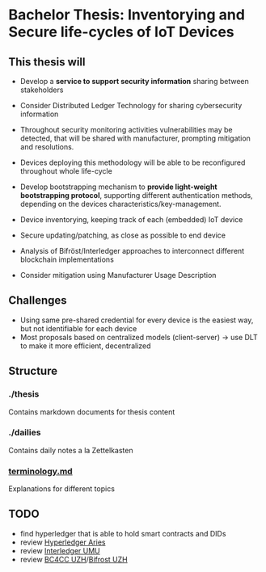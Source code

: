 # Bachelor Thesis: Inventorying and Secure life-cycles of IoT Devices

## This thesis will

- Develop a **service to support security information** sharing between stakeholders

- Consider Distributed Ledger Technology for sharing cybersecurity information

- Throughout security monitoring activities vulnerabilities may be detected, that will be shared
  with manufacturer, prompting mitigation and resolutions.

- Devices deploying this methodology will be able to be reconfigured throughout whole life-cycle

- Develop bootstrapping mechanism to **provide light-weight bootstrapping protocol**, supporting
  different authentication methods, depending on the devices characteristics/key-management.

- Device inventorying, keeping track of each (embedded) IoT device

- Secure updating/patching, as close as possible to end device

- Analysis of Bifröst/Interledger approaches to interconnect different blockchain implementations

- Consider mitigation using Manufacturer Usage Description

## Challenges

- Using same pre-shared credential for every device is the easiest way, but not identifiable for
  each device
- Most proposals based on centralized models (client-server) -> use DLT to make it more efficient,
  decentralized

## Structure

### ./thesis

Contains markdown documents for thesis content

### ./dailies

Contains daily notes a la Zettelkasten

### [terminology.md](./terminology.md)

Explanations for different topics

## TODO

- find hyperledger that is able to hold smart contracts and DIDs
- review [Hyperledger Aries](https://www.hyperledger.org/use/aries)
- review [Interledger UMU](https://www.researchgate.net/publication/342255539_An_Interledger_Blockchain_Platform_for_Cross-Border_Management_of_Cybersecurity_Information)
- review [BC4CC UZH]()/[Bifrost UZH](https://gitlab.ifi.uzh.ch/scheid/bifrost)
